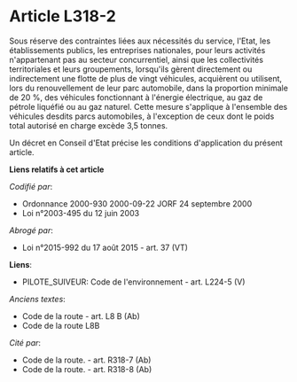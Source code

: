 # Article L318-2

Sous réserve des contraintes liées aux nécessités du service, l'Etat, les établissements publics, les entreprises nationales,
pour leurs activités n'appartenant pas au secteur concurrentiel, ainsi que les collectivités territoriales et leurs
groupements, lorsqu'ils gèrent directement ou indirectement une flotte de plus de vingt véhicules, acquièrent ou utilisent,
lors du renouvellement de leur parc automobile, dans la proportion minimale de 20 %, des véhicules fonctionnant à l'énergie
électrique, au gaz de pétrole liquéfié ou au gaz naturel. Cette mesure s'applique à l'ensemble des véhicules desdits parcs
automobiles, à l'exception de ceux dont le poids total autorisé en charge excède 3,5 tonnes.

Un décret en Conseil d'Etat précise les conditions d'application du présent article.

**Liens relatifs à cet article**

_Codifié par_:

  - Ordonnance 2000-930 2000-09-22 JORF 24 septembre 2000
  - Loi n°2003-495 du 12 juin 2003

_Abrogé par_:

  - Loi n°2015-992 du 17 août 2015 - art. 37 (VT)

**Liens**:

  - PILOTE_SUIVEUR: Code de l'environnement - art. L224-5 (V)

_Anciens textes_:

  - Code de la route - art. L8 B (Ab)
  - Code de la route L8B

_Cité par_:

  - Code de la route. - art. R318-7 (Ab)
  - Code de la route. - art. R318-8 (Ab)
